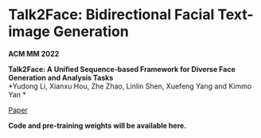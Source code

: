# Talk2Face: Bidirectional Facial Text-image Generation 

**ACM MM 2022**

**Talk2Face: A Unified Sequence-based Framework for Diverse Face Generation and Analysis Tasks**  
*Yudong Li, Xianxu Hou, Zhe Zhao, Linlin Shen, Xuefeng Yang and Kimmo Yan *

[Paper](https://dl.acm.org/doi/abs/10.1145/3503161.3548205)


**Code and pre-training weights will be available here.** 